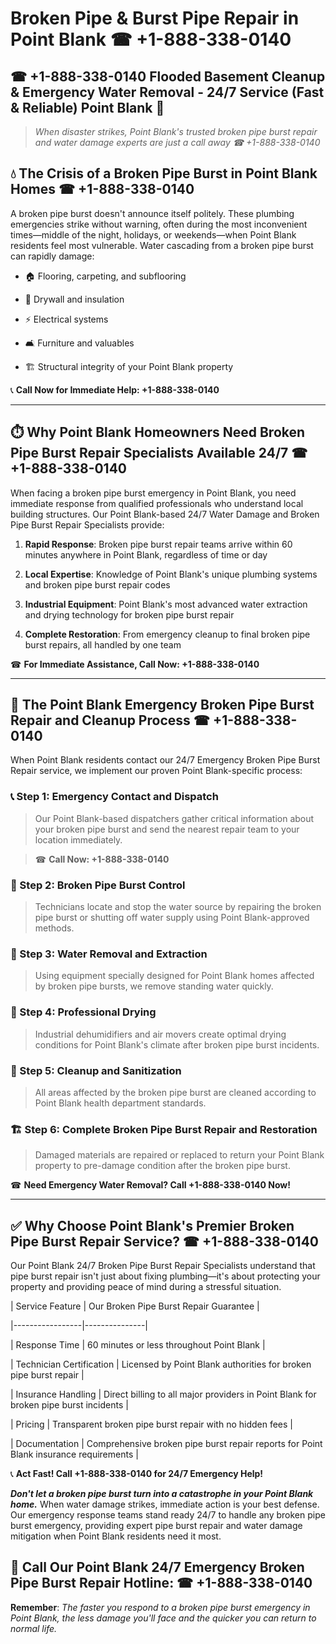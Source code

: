 # Broken Pipe & Burst Pipe Repair in Point Blank ☎ +1-888-338-0140  
## ☎ +1-888-338-0140 Flooded Basement Cleanup & Emergency Water Removal - 24/7 Service (Fast & Reliable) Point Blank 🚨  

> *When disaster strikes, Point Blank's trusted broken pipe burst repair and water damage experts are just a call away ☎ +1-888-338-0140*  

## 💧 The Crisis of a Broken Pipe Burst in Point Blank Homes ☎ +1-888-338-0140  

A broken pipe burst doesn't announce itself politely. These plumbing emergencies strike without warning, often during the most inconvenient times—middle of the night, holidays, or weekends—when Point Blank residents feel most vulnerable. Water cascading from a broken pipe burst can rapidly damage:  

* 🏠 Flooring, carpeting, and subflooring  
* 🧱 Drywall and insulation  
* ⚡ Electrical systems  
* 🛋️ Furniture and valuables  
* 🏗️ Structural integrity of your Point Blank property  

📞 **Call Now for Immediate Help: +1-888-338-0140**  

---  

## ⏱️ Why Point Blank Homeowners Need Broken Pipe Burst Repair Specialists Available 24/7 ☎ +1-888-338-0140  

When facing a broken pipe burst emergency in Point Blank, you need immediate response from qualified professionals who understand local building structures. Our Point Blank-based 24/7 Water Damage and Broken Pipe Burst Repair Specialists provide:  

1. **Rapid Response**: Broken pipe burst repair teams arrive within 60 minutes anywhere in Point Blank, regardless of time or day  
2. **Local Expertise**: Knowledge of Point Blank's unique plumbing systems and broken pipe burst repair codes  
3. **Industrial Equipment**: Point Blank's most advanced water extraction and drying technology for broken pipe burst repair  
4. **Complete Restoration**: From emergency cleanup to final broken pipe burst repairs, all handled by one team  

☎ **For Immediate Assistance, Call Now: +1-888-338-0140**  

---  

## 🔧 The Point Blank Emergency Broken Pipe Burst Repair and Cleanup Process ☎ +1-888-338-0140  

When Point Blank residents contact our 24/7 Emergency Broken Pipe Burst Repair service, we implement our proven Point Blank-specific process:  

### 📞 Step 1: Emergency Contact and Dispatch  
> Our Point Blank-based dispatchers gather critical information about your broken pipe burst and send the nearest repair team to your location immediately.  
> ☎ **Call Now: +1-888-338-0140**  

### 🚿 Step 2: Broken Pipe Burst Control  
> Technicians locate and stop the water source by repairing the broken pipe burst or shutting off water supply using Point Blank-approved methods.  

### 🌊 Step 3: Water Removal and Extraction  
> Using equipment specially designed for Point Blank homes affected by broken pipe bursts, we remove standing water quickly.  

### 💨 Step 4: Professional Drying  
> Industrial dehumidifiers and air movers create optimal drying conditions for Point Blank's climate after broken pipe burst incidents.  

### 🧼 Step 5: Cleanup and Sanitization  
> All areas affected by the broken pipe burst are cleaned according to Point Blank health department standards.  

### 🏗️ Step 6: Complete Broken Pipe Burst Repair and Restoration  
> Damaged materials are repaired or replaced to return your Point Blank property to pre-damage condition after the broken pipe burst.  

☎ **Need Emergency Water Removal? Call +1-888-338-0140 Now!**  

---  

## ✅ Why Choose Point Blank's Premier Broken Pipe Burst Repair Service? ☎ +1-888-338-0140  

Our Point Blank 24/7 Broken Pipe Burst Repair Specialists understand that pipe burst repair isn't just about fixing plumbing—it's about protecting your property and providing peace of mind during a stressful situation.  

| Service Feature | Our Broken Pipe Burst Repair Guarantee |  
|-----------------|---------------|  
| Response Time | 60 minutes or less throughout Point Blank |  
| Technician Certification | Licensed by Point Blank authorities for broken pipe burst repair |  
| Insurance Handling | Direct billing to all major providers in Point Blank for broken pipe burst incidents |  
| Pricing | Transparent broken pipe burst repair with no hidden fees |  
| Documentation | Comprehensive broken pipe burst repair reports for Point Blank insurance requirements |  

📞 **Act Fast! Call +1-888-338-0140 for 24/7 Emergency Help!**  

***Don't let a broken pipe burst turn into a catastrophe in your Point Blank home.*** When water damage strikes, immediate action is your best defense. Our emergency response teams stand ready 24/7 to handle any broken pipe burst emergency, providing expert pipe burst repair and water damage mitigation when Point Blank residents need it most.  

## 📱 Call Our Point Blank 24/7 Emergency Broken Pipe Burst Repair Hotline: ☎ +1-888-338-0140  

**Remember**: *The faster you respond to a broken pipe burst emergency in Point Blank, the less damage you'll face and the quicker you can return to normal life.*